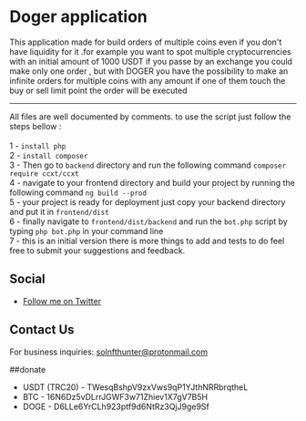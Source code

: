 # Doger application
This application made for build orders of multiple coins even if you don't have liquidity for it .for example you want to spot multiple cryptocurrencies with an initial amount of 1000 USDT if you passe by an exchange you could make only one order , but with DOGER you have the possibility to make an infinite orders for multiple coins with any amount if one of them touch the buy or sell limit point the order will be executed<br><hr>
All files are well documented by comments. to use the script just follow the steps bellow : <br><br>
1 - `install php`<br>
2 - `install composer`<br>
3 - Then go to `backend` directory and run the following command `composer require ccxt/ccxt`<br>
4 - navigate to your frontend directory and build your project by running the following command `ng build --prod`<br> 
5 - your project is ready for deployment just copy your backend directory and put it in `frontend/dist`<br>
6 - finally navigate to `frontend/dist/backend` and run the `bot.php` script by typing `php bot.php` in your command line<br>
7 - this is an initial version there is more things to add and tests to do feel free to submit your suggestions and feedback.<br>
## Social

- [Follow me on Twitter](https://twitter.com/worm_bit)

## Contact Us

For business inquiries: solnfthunter@protonmail.com

##donate 
- USDT (TRC20) - TWesqBshpV9zxVws9qP1YJthNRRbrqtheL
- BTC  - 16N6Dz5vDLrrJGWF3w71Zhiev1X7gV7B5H
- DOGE - D6LLe6YrCLh923ptf9d6NtRz3QjJ9ge9Sf
